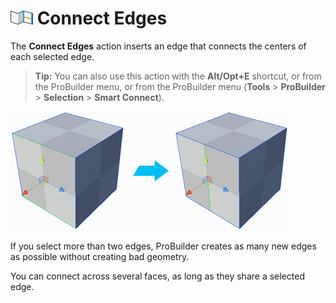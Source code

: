 # ![Connect Edges icon](images/icons/Edge_Connect.png) Connect Edges

The __Connect Edges__ action inserts an edge that connects the centers of each selected edge.

> **Tip:** You can also use this action with the **Alt/Opt+E** shortcut, or from the ProBuilder menu, or from the ProBuilder menu (**Tools** > **ProBuilder** > **Selection** > **Smart Connect**).

![Create vertical edge on side of cube](images/ConnectEdges_Example.png)

If you select more than two edges, ProBuilder creates as many new edges as possible without creating bad geometry.

You can connect across several faces, as long as they share a selected edge.
